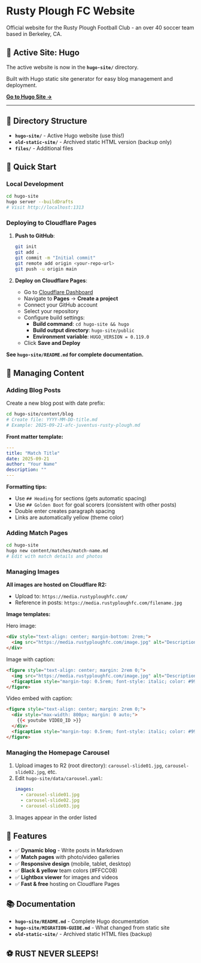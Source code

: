 # Rusty Plough FC Website

Official website for the Rusty Plough Football Club - an over 40 soccer team based in Berkeley, CA.

## 🚀 Active Site: Hugo

The active website is now in the **`hugo-site/`** directory.

Built with Hugo static site generator for easy blog management and deployment.

**[Go to Hugo Site →](hugo-site/)**

---

## 📁 Directory Structure

- **`hugo-site/`** - Active Hugo website (use this!)
- **`old-static-site/`** - Archived static HTML version (backup only)
- **`files/`** - Additional files

## 🚀 Quick Start

### Local Development

```bash
cd hugo-site
hugo server --buildDrafts
# Visit http://localhost:1313
```

### Deploying to Cloudflare Pages

1. **Push to GitHub**:
   ```bash
   git init
   git add .
   git commit -m "Initial commit"
   git remote add origin <your-repo-url>
   git push -u origin main
   ```

2. **Deploy on Cloudflare Pages**:
   - Go to [Cloudflare Dashboard](https://dash.cloudflare.com/)
   - Navigate to **Pages** → **Create a project**
   - Connect your GitHub account
   - Select your repository
   - Configure build settings:
     - **Build command**: `cd hugo-site && hugo`
     - **Build output directory**: `hugo-site/public`
     - **Environment variable**: `HUGO_VERSION = 0.119.0`
   - Click **Save and Deploy**

**See `hugo-site/README.md` for complete documentation.**

## 📝 Managing Content

### Adding Blog Posts

Create a new blog post with date prefix:

```bash
cd hugo-site/content/blog
# Create file: YYYY-MM-DD-title.md
# Example: 2025-09-21-afc-juventus-rusty-plough.md
```

**Front matter template:**
```yaml
---
title: "Match Title"
date: 2025-09-21
author: "Your Name"
description: ""
---
```

**Formatting tips:**
- Use `## Heading` for sections (gets automatic spacing)
- Use `## Golden Boot` for goal scorers (consistent with other posts)
- Double enter creates paragraph spacing
- Links are automatically yellow (theme color)

### Adding Match Pages

```bash
cd hugo-site
hugo new content/matches/match-name.md
# Edit with match details and photos
```

### Managing Images

**All images are hosted on Cloudflare R2:**
- Upload to: `https://media.rustyploughfc.com/`
- Reference in posts: `https://media.rustyploughfc.com/filename.jpg`

**Image templates:**

Hero image:
```html
<div style="text-align: center; margin-bottom: 2rem;">
  <img src="https://media.rustyploughfc.com/image.jpg" alt="Description" style="max-width: 100%; border-radius: 10px;">
</div>
```

Image with caption:
```html
<figure style="text-align: center; margin: 2rem 0;">
  <img src="https://media.rustyploughfc.com/image.jpg" alt="Description" style="max-width: 100%; border-radius: 10px;">
  <figcaption style="margin-top: 0.5rem; font-style: italic; color: #999;">Caption text</figcaption>
</figure>
```

Video embed with caption:
```html
<figure style="text-align: center; margin: 2rem 0;">
  <div style="max-width: 800px; margin: 0 auto;">
    {{< youtube VIDEO_ID >}}
  </div>
  <figcaption style="margin-top: 0.5rem; font-style: italic; color: #999;">Video caption</figcaption>
</figure>
```

### Managing the Homepage Carousel

1. Upload images to R2 (root directory): `carousel-slide01.jpg`, `carousel-slide02.jpg`, etc.
2. Edit `hugo-site/data/carousel.yaml`:
   ```yaml
   images:
     - carousel-slide01.jpg
     - carousel-slide02.jpg
     - carousel-slide03.jpg
   ```
3. Images appear in the order listed

## 📱 Features

- ✅ **Dynamic blog** - Write posts in Markdown
- ✅ **Match pages** with photo/video galleries
- ✅ **Responsive design** (mobile, tablet, desktop)
- ✅ **Black & yellow** team colors (#FFCC08)
- ✅ **Lightbox viewer** for images and videos
- ✅ **Fast & free** hosting on Cloudflare Pages

## 📚 Documentation

- **`hugo-site/README.md`** - Complete Hugo documentation
- **`hugo-site/MIGRATION-GUIDE.md`** - What changed from static site
- **`old-static-site/`** - Archived static HTML files (backup)

## ⚽ RUST NEVER SLEEPS!
